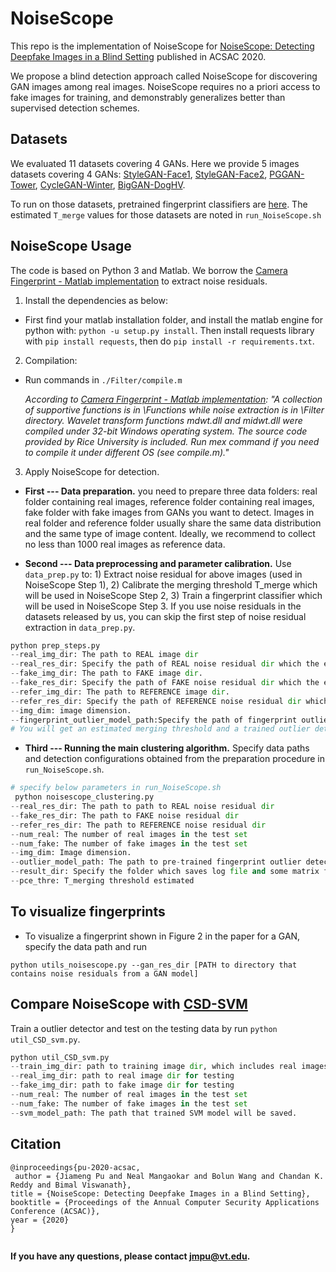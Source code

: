 # NoiseScope
This repo is the implementation of NoiseScope for [NoiseScope: Detecting Deepfake Images in a Blind Setting](https://jmpu.github.io/files/acsac2020-57-noisescope.pdf) published in ACSAC 2020.

We propose a blind detection approach called NoiseScope for discovering GAN images among real images. NoiseScope requires no a priori access to fake images for training, and demonstrably generalizes better than supervised detection schemes. 

## Datasets

We evaluated 11 datasets covering 4 GANs. Here we provide 5 images datasets covering 4 GANs: [StyleGAN-Face1](https://drive.google.com/file/d/1-tujp1z6t3RvQdcMzMoyZ0CW3zHUcxqQ/view?usp=sharing), [StyleGAN-Face2](https://drive.google.com/file/d/1-o3ELnu_1LjflehtW4IirxrIpm4sg1A0/view?usp=sharing), [PGGAN-Tower](https://drive.google.com/file/d/1-cwfpOfYbIq8Upj_y8wO2nFMPTETImS0/view?usp=sharing), [CycleGAN-Winter](https://drive.google.com/file/d/1-Zt3HJtUzN4HI7TBglKuhH8CvyyGluH5/view?usp=sharing), [BigGAN-DogHV](https://drive.google.com/file/d/1-pzi9K4sXCr-UPutpovdOhggtDoitAop/view?usp=sharing).

To run on those datasets, pretrained fingerprint classifiers are [here](https://drive.google.com/file/d/101OQkjkHhwrHzjcvSRSAB4vw9OlfdOuB/view?usp=sharing). The estimated `T_merge` values for those datasets are noted in `run_NoiseScope.sh`
## NoiseScope Usage

The code is based on Python 3 and Matlab. We borrow the [Camera Fingerprint - Matlab implementation](http://dde.binghamton.edu/download/camera_fingerprint/) to extract noise residuals.

1. Install the dependencies as below:
- First find your matlab installation folder, and install the matlab engine for python with: `python -u setup.py install`. Then install requests library with `pip install requests`, then do `pip install -r requirements.txt`.

2. Compilation: 

- Run commands in `./Filter/compile.m`

   _According to [Camera Fingerprint - Matlab implementation](http://dde.binghamton.edu/download/camera_fingerprint/): "A collection of supportive functions is in \Functions while noise extraction is in \Filter directory. Wavelet transform functions mdwt.dll and midwt.dll were compiled under 32-bit Windows operating system. The source code provided by Rice University is included. Run mex command if you need to compile it under different OS (see compile.m)."_


3. Apply NoiseScope for detection.

 - **First --- Data preparation.** you need to prepare three data folders: real folder containing real images, reference folder containing real images, fake folder with fake images from GANs you want to detect. Images in real folder and reference folder usually share the same data distribution and the same type of image content. Ideally, we recommend to collect no less than 1000 real images as reference data.

  - **Second --- Data preprocessing and parameter calibration.** Use `data_prep.py` to: 1) Extract noise residual for above images (used in NoiseScope Step 1), 2) Calibrate the merging threshold T_merge which will be used in NoiseScope Step 2, 3) Train a fingerprint classifier which will be used in NoiseScope Step 3. If you use noise residuals in the datasets released by us, you can skip the first step of noise residual extraction in `data_prep.py`.

```python
python prep_steps.py 
--real_img_dir: The path to REAL image dir
--real_res_dir: Specify the path of REAL noise residual dir which the extracted residuals will be saved to.
--fake_img_dir: The path to FAKE image dir.
--fake_res_dir: Specify the path of FAKE noise residual dir which the extracted residuals will be saved to.
--refer_img_dir: The path to REFERENCE image dir.
--refer_res_dir: Specify the path of REFERENCE noise residual dir which the extracted residuals will be saved to.
--img_dim: image dimension.
--fingerprint_outlier_model_path:Specify the path of fingerprint outlier detector to save.
# You will get an estimated merging threshold and a trained outlier detector.
  ``` 

  - **Third --- Running the main clustering algorithm.** Specify data paths and detection configurations obtained from the preparation procedure in `run_NoiseScope.sh`.

```python
# specify below parameters in run_NoiseScope.sh
 python noisescope_clustering.py
--real_res_dir: The path to path to REAL noise residual dir 
--fake_res_dir: The path to FAKE noise residual dir
--refer_res_dir: The path to REFERENCE noise residual dir
--num_real: The number of real images in the test set
--num_fake: The number of fake images in the test set
--img_dim: Image dimension.
--outlier_model_path: The path to pre-trained fingerprint outlier detector
--result_dir: Specify the folder which saves log file and some matrix files produced in the middle
--pce_thre: T_merging threshold estimated
``` 
## To visualize fingerprints

   - To visualize a fingerprint shown in Figure 2 in the paper for a GAN, specify the data path and run 

`python utils_noisescope.py --gan_res_dir [PATH to directory that contains noise residuals from a GAN model]`


##  Compare NoiseScope with [CSD-SVM](https://arxiv.org/abs/1808.07276)

   Train a outlier detector and test on the testing data by run `python util_CSD_svm.py`.

```python
python util_CSD_svm.py
--train_img_dir: path to training image dir, which includes real images only
--real_img_dir: path to real image dir for testing
--fake_img_dir: path to fake image dir for testing
--num_real: The number of real images in the test set
--num_fake: The number of fake images in the test set
--svm_model_path: The path that trained SVM model will be saved.
``` 

## Citation
```
@inproceedings{pu-2020-acsac,
 author	= {Jiameng Pu and Neal Mangaokar and Bolun Wang and Chandan K. Reddy and Bimal Viswanath},
title = {NoiseScope: Detecting Deepfake Images in a Blind Setting},
booktitle = {Proceedings of the Annual Computer Security Applications Conference (ACSAC)},
year = {2020}
}


```
**If you have any questions, please contact <jmpu@vt.edu>.**
